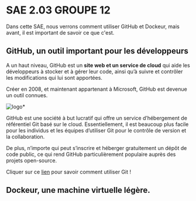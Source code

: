 # SAE 2.03 GROUPE 12

Dans cette SAE, nous verrons comment utiliser GitHub et Dockeur, mais avant, il est important de savoir ce que c'est.


## GitHub, un outil important pour les développeurs
A un haut niveau, GitHub est un **site web et un service de cloud** qui aide les développeurs à stocker et à gérer leur code, ainsi qu’à suivre et contrôler les modifications qui lui sont apportées. 

Créer en 2008, et maintenant appartenant à Microsoft, GitHub est devenue un outil connues.

![logo](https://github.githubassets.com/images/modules/logos_page/GitHub-Mark.png)*

GitHub est une société à but lucratif qui offre un service d’hébergement de référentiel Git basé sur le cloud. Essentiellement, il est beaucoup plus facile pour les individus et les équipes d’utiliser Git pour le contrôle de version et la collaboration.

De plus, n’importe qui peut s’inscrire et héberger gratuitement un dépôt de code public, ce qui rend GitHub particulièrement populaire auprès des projets open-source.

Cliquer sur ce [lien]() pour savoir comment utiliser Git !

## Dockeur, une machine virtuelle légère.
